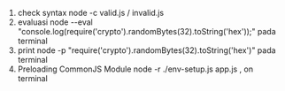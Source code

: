 1. check syntax node -c valid.js / invalid.js 
2. evaluasi node --eval "console.log(require('crypto').randomBytes(32).toString('hex'));" pada terminal
3. print node -p "require('crypto').randomBytes(32).toString('hex')" pada terminal
4. Preloading CommonJS Module node -r ./env-setup.js app.js , on terminal